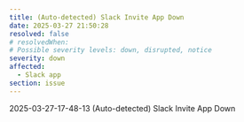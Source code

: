 ```yaml
---
title: (Auto-detected) Slack Invite App Down
date: 2025-03-27 21:50:28
resolved: false
# resolvedWhen: 
# Possible severity levels: down, disrupted, notice
severity: down
affected:
  - Slack app
section: issue
---
```


2025-03-27-17-48-13 (Auto-detected) Slack Invite App Down

